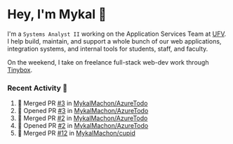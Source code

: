 # Hey, I'm Mykal 👋

I'm a `Systems Analyst II` working on the Application Services Team at [UFV](https://ufv.ca). 
I help build, maintain, and support a whole bunch of our web applications, integration systems, and internal tools for students, staff, and faculty.

On the weekend, I take on freelance full-stack web-dev work through [Tinybox](https://tinybox.dev).

### Recent Activity 🚀

<!--START_SECTION:activity-->
1. 🎉 Merged PR [#3](https://github.com/MykalMachon/AzureTodo/pull/3) in [MykalMachon/AzureTodo](https://github.com/MykalMachon/AzureTodo)
2. 💪 Opened PR [#3](https://github.com/MykalMachon/AzureTodo/pull/3) in [MykalMachon/AzureTodo](https://github.com/MykalMachon/AzureTodo)
3. 🎉 Merged PR [#2](https://github.com/MykalMachon/AzureTodo/pull/2) in [MykalMachon/AzureTodo](https://github.com/MykalMachon/AzureTodo)
4. 💪 Opened PR [#2](https://github.com/MykalMachon/AzureTodo/pull/2) in [MykalMachon/AzureTodo](https://github.com/MykalMachon/AzureTodo)
5. 🎉 Merged PR [#12](https://github.com/MykalMachon/cupid/pull/12) in [MykalMachon/cupid](https://github.com/MykalMachon/cupid)
<!--END_SECTION:activity-->
